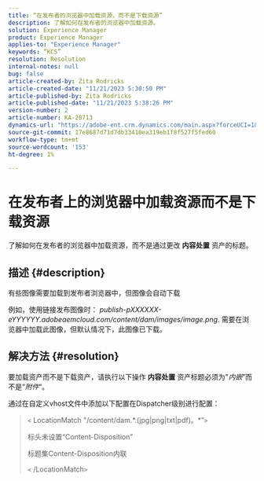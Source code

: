 ```yaml
---
title: “在发布者的浏览器中加载资源，而不是下载资源”
description: 了解如何在发布者的浏览器中加载资源。
solution: Experience Manager
product: Experience Manager
applies-to: "Experience Manager"
keywords: “KCS”
resolution: Resolution
internal-notes: null
bug: false
article-created-by: Zita Rodricks
article-created-date: "11/21/2023 5:30:50 PM"
article-published-by: Zita Rodricks
article-published-date: "11/21/2023 5:38:26 PM"
version-number: 2
article-number: KA-20713
dynamics-url: "https://adobe-ent.crm.dynamics.com/main.aspx?forceUCI=1&pagetype=entityrecord&etn=knowledgearticle&id=b0e7e5b2-9388-ee11-8179-6045bd006295"
source-git-commit: 17e8687d71d7db33410ea319eb1f8f527f5fed60
workflow-type: tm+mt
source-wordcount: '153'
ht-degree: 1%

---
```


# 在发布者上的浏览器中加载资源而不是下载资源


了解如何在发布者的浏览器中加载资源，而不是通过更改 <b>内容处置</b> 资产的标题。

## 描述 {#description}


有些图像需要加载到发布者浏览器中，但图像会自动下载

例如，使用链接发布图像时： *publish-pXXXXXX-eYYYYYY.adobeaemcloud.com/content/dam/images/image.png*. 需要在浏览器中加载此图像，但默认情况下，此图像已下载。


## 解决方法 {#resolution}


要加载资产而不是下载资产，请执行以下操作 <b>内容处置</b> 资产标题必须为&quot;*内嵌*”而不是“*附件*“。

通过在自定义vhost文件中添加以下配置在Dispatcher级别进行配置：




> `<` LocationMatch &quot;\/content\/dam.\*\.(jpg|png|txt|pdf)。\*”`>`
> 
> 标头未设置“Content-Disposition”
> 
> 标题集Content-Disposition内联
> 
> `<` /LocationMatch`>`





